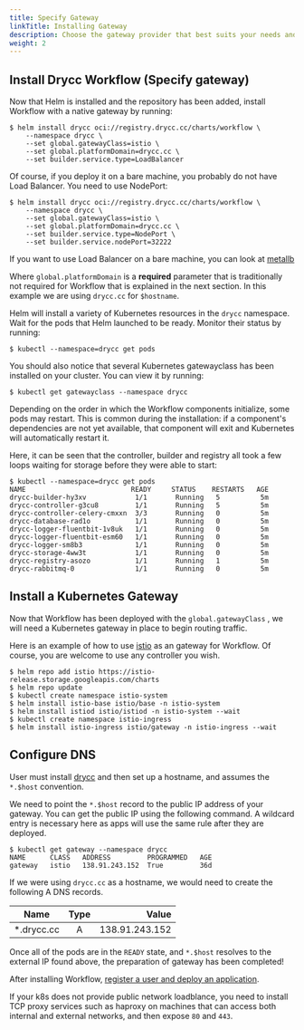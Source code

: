 ```yaml
---
title: Specify Gateway
linkTitle: Installing Gateway
description: Choose the gateway provider that best suits your needs and platform.
weight: 2
---
```


## Install Drycc Workflow (Specify gateway)

Now that Helm is installed and the repository has been added, install Workflow with a native gateway by running:

```
$ helm install drycc oci://registry.drycc.cc/charts/workflow \
    --namespace drycc \
    --set global.gatewayClass=istio \
    --set global.platformDomain=drycc.cc \
    --set builder.service.type=LoadBalancer
```

Of course, if you deploy it on a bare machine, you probably do not have Load Balancer. You need to use NodePort:
```
$ helm install drycc oci://registry.drycc.cc/charts/workflow \
    --namespace drycc \
    --set global.gatewayClass=istio \
    --set global.platformDomain=drycc.cc \
    --set builder.service.type=NodePort \
    --set builder.service.nodePort=32222
```

If you want to use Load Balancer on a bare machine, you can look at [metallb](https://github.com/metallb/metallb)

Where `global.platformDomain` is a **required** parameter that is traditionally not required for Workflow that is explained in the next section. In this example we are using `drycc.cc` for `$hostname`.

Helm will install a variety of Kubernetes resources in the `drycc` namespace.
Wait for the pods that Helm launched to be ready. Monitor their status by running:

```
$ kubectl --namespace=drycc get pods
```

You should also notice that several Kubernetes gatewayclass has been installed on your cluster. You can view it by running:

```
$ kubectl get gatewayclass --namespace drycc
```

Depending on the order in which the Workflow components initialize, some pods may restart. This is common during the
installation: if a component's dependencies are not yet available, that component will exit and Kubernetes will
automatically restart it.

Here, it can be seen that the controller, builder and registry all took a few loops waiting for storage before they were able to start:

```
$ kubectl --namespace=drycc get pods
NAME                          READY     STATUS    RESTARTS   AGE
drycc-builder-hy3xv            1/1       Running   5          5m
drycc-controller-g3cu8         1/1       Running   5          5m
drycc-controller-celery-cmxxn  3/3       Running   0          5m
drycc-database-rad1o           1/1       Running   0          5m
drycc-logger-fluentbit-1v8uk   1/1       Running   0          5m
drycc-logger-fluentbit-esm60   1/1       Running   0          5m
drycc-logger-sm8b3             1/1       Running   0          5m
drycc-storage-4ww3t            1/1       Running   0          5m
drycc-registry-asozo           1/1       Running   1          5m
drycc-rabbitmq-0               1/1       Running   0          5m
```

## Install a Kubernetes Gateway

Now that Workflow has been deployed with the `global.gatewayClass` , we will need a Kubernetes gateway in place to begin routing traffic.

Here is an example of how to use [istio](https://istio.io/) as an gateway for Workflow. Of course, you are welcome to use any controller you wish.

```
$ helm repo add istio https://istio-release.storage.googleapis.com/charts
$ helm repo update
$ kubectl create namespace istio-system
$ helm install istio-base istio/base -n istio-system
$ helm install istiod istio/istiod -n istio-system --wait
$ kubectl create namespace istio-ingress
$ helm install istio-ingress istio/gateway -n istio-ingress --wait
```

## Configure DNS

User must install [drycc](../quickstart/install-workflow.md) and then set up a hostname, and assumes the `*.$host` convention.

We need to point the `*.$host` record to the public IP address of your gateway. You can get the public IP using the following command. A wildcard entry is necessary here as apps will use the same rule after they are deployed.

```
$ kubectl get gateway --namespace drycc
NAME      CLASS   ADDRESS         PROGRAMMED   AGE
gateway   istio   138.91.243.152  True         36d
```

If we were using `drycc.cc` as a hostname, we would need to create the following A DNS records.

| Name                         | Type          | Value          |
| ---------------------------- |:-------------:| --------------:|
| *.drycc.cc                   | A             | 138.91.243.152 |

Once all of the pods are in the `READY` state, and `*.$host` resolves to the external IP found above, the preparation of gateway has been completed!

After installing Workflow, [register a user and deploy an application](../quickstart/deploy-an-app.md).

If your k8s does not provide public network loadblance, you need to install TCP proxy services such as haproxy on machines that can 
access both internal and external networks, and then expose `80` and `443`.